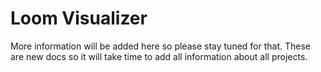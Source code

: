 # Loom Visualizer

More information will be added here so please stay tuned for that. These are new docs so it will take time to add all information about all projects.
